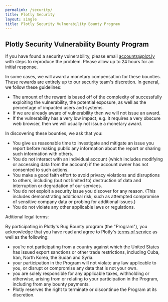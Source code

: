 ```yaml
---
permalink: /security/
title: Plotly Security
layout: single
title: Plotly Security Vulnerability Bounty Program
---
```


## Plotly Security Vulnerability Bounty Program

If you have found a security vulnerability, please email <accounts@plot.ly> with steps to reproduce the problem. Please allow up to 24 hours for an initial response. 

In some cases, we will award a monetary compensation for these bounties. These rewards are entirely up to our security team's discretion. In general, we follow these guidelines:

- The amount of the reward is based off of the complexity of successfully exploiting the vulnerability, the potential exposure, as well as the percentage of impacted users and systems.
- If we are already aware of vulnerability then we will not issue an award.
- If the vulnerability has a very low impact, e.g. it requires a very obscure web browser, then we will usually not issue a monetary award.

In discovering these bounties, we ask that you:

- You give us reasonable time to investigate and mitigate an issue you report before making public any information about the report or sharing such information with others.
- You do not interact with an individual account (which includes modifying or accessing data from the account) if the account owner has not consented to such actions.
- You make a good faith effort to avoid privacy violations and disruptions to others, including (but not limited to) destruction of data and interruption or degradation of our services.
- You do not exploit a security issue you discover for any reason. (This includes demonstrating additional risk, such as attempted compromise of sensitive company data or probing for additional issues.)
- You do not violate any other applicable laws or regulations.

Aditional legal terms:

By participating in Plotly's Bug Bounty program (the "Program"), you acknowledge that you have read and agree to Plotly's [terms of service](https://plot.ly/terms-of-service/) as well as the following:
- you’re not participating from a country against which the United States has issued export sanctions or other trade restrictions, including Cuba, Iran, North Korea, the Sudan and Syria.
- your participation in the Program will not violate any law applicable to you, or disrupt or compromise any data that is not your own.
- you are solely responsible for any applicable taxes, withholding or otherwise, arising from or relating to your participation in the Program, including from any bounty payments.
- Plotly reserves the right to terminate or discontinue the Program at its discretion.
